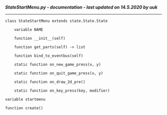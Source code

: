***StateStartMenu.py - documentation - last updated on 14.5.2020 by uuk***
___

    class StateStartMenu extends state.State.State

        variable NAME

        function __init__(self)

        function get_parts(self) -> list

        function bind_to_eventbus(self)

        static function on_new_game_press(x, y)

        static function on_quit_game_press(x, y)

        static function on_draw_2d_pre()

        static function on_key_press(key, modifier)

    variable startmenu

    function create()